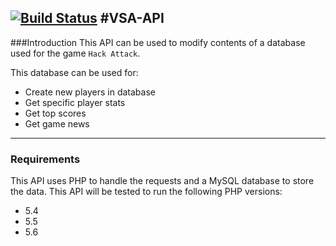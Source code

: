 [![Build Status](https://travis-ci.org/juleskreutzer/VSA-api.svg)](https://travis-ci.org/juleskreutzer/VSA-api)
#VSA-API
---
###Introduction
This API can be used to modify contents of a database used for the game ```Hack Attack```.

This database can be used for:
 - Create new players in database
 - Get specific player stats
 - Get top scores
 - Get game news

 ---
### Requirements
This API uses PHP to handle the requests and a MySQL database to store the data. This API will be tested to run the following PHP versions:
 - 5.4
 - 5.5
 - 5.6
